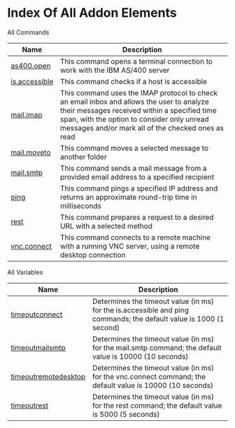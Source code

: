 # Index Of All Addon Elements


 All Commands

| Name | Description |
| ---- | ----------- |
| [as400.open](https://github.com/G1ANT-Robot/G1ANT.Addon/blob/master/G1ANT.Addon.Net/Commands/AS400OpenCommand.md) | This command opens a terminal connection to work with the IBM AS/400 server |
| [is.accessible](https://github.com/G1ANT-Robot/G1ANT.Addon/blob/master/G1ANT.Addon.Net/Commands/IsAccessibleCommand.md) | This command checks if a host is accessible |
| [mail.imap](https://github.com/G1ANT-Robot/G1ANT.Addon/blob/master/G1ANT.Addon.Net/Commands/MailImapCommand.md) | This command uses the IMAP protocol to check an email inbox and allows the user to analyze their messages received within a specified time span, with the option to consider only unread messages and/or mark all of the checked ones as read |
| [mail.moveto](https://github.com/G1ANT-Robot/G1ANT.Addon/blob/master/G1ANT.Addon.Net/Commands/MailMoveToCommand.md) | This command moves a selected message to another folder |
| [mail.smtp](https://github.com/G1ANT-Robot/G1ANT.Addon/blob/master/G1ANT.Addon.Net/Commands/MailSmtpCommand.md) | This command sends a mail message from a provided email address to a specified recipient |
| [ping](https://github.com/G1ANT-Robot/G1ANT.Addon/blob/master/G1ANT.Addon.Net/Commands/PingCommand.md) | This command pings a specified IP address and returns an approximate round-trip time in milliseconds |
| [rest](https://github.com/G1ANT-Robot/G1ANT.Addon/blob/master/G1ANT.Addon.Net/Commands/RestCommand.md) | This command prepares a request to a desired URL with a selected method |
| [vnc.connect](https://github.com/G1ANT-Robot/G1ANT.Addon/blob/master/G1ANT.Addon.Net/Commands/VncConnectCommand.md) | This command connects to a remote machine with a running VNC server, using a remote desktop connection |

 All Variables

| Name | Description |
| ---- | ----------- |
| [timeoutconnect](https://github.com/G1ANT-Robot/G1ANT.Addon/blob/master/G1ANT.Addon.Net/Variables/TimeoutConnectVariable.md) | Determines the timeout value (in ms) for the is.accessible and ping commands; the default value is 1000 (1 second) |
| [timeoutmailsmtp](https://github.com/G1ANT-Robot/G1ANT.Addon/blob/master/G1ANT.Addon.Net/Variables/TimeoutMailSmtpVariable.md) | Determines the timeout value (in ms) for the mail.smtp command; the default value is 10000 (10 seconds) |
| [timeoutremotedesktop](https://github.com/G1ANT-Robot/G1ANT.Addon/blob/master/G1ANT.Addon.Net/Variables/TimeoutRemoteDesktopVariable.md) | Determines the timeout value (in ms) for the vnc.connect command; the default value is 10000 (10 seconds) |
| [timeoutrest](https://github.com/G1ANT-Robot/G1ANT.Addon/blob/master/G1ANT.Addon.Net/Variables/TimeoutRestVariable.md) | Determines the timeout value (in ms) for the rest command; the default value is 5000 (5 seconds) |
